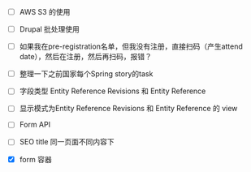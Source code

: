 - [ ] AWS S3 的使用
- [ ] Drupal 批处理使用
- [ ] 如果我在pre-registration名单，但我没有注册，直接扫码（产生attend date），然后在注册，然后再扫码，报错？

- [ ] 整理一下之前国家每个Spring story的task
- [ ] 字段类型 Entity Reference Revisions 和 Entity Reference 
- [ ] 显示模式为Entity Reference Revisions 和 Entity Reference 的 view
- [ ] Form API
- [ ] SEO title 同一页面不同内容下
- [x] form 容器